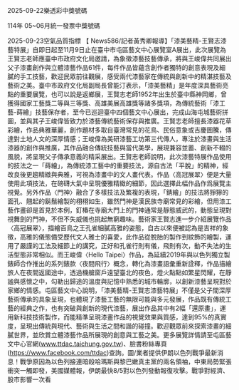 
2025-09-22樂透彩中獎號碼

                                
114年 05~06月統一發票中獎號碼
                             
2025-09-23空氣品質指標
                               【 News586/記者黃秀卿報導】「漆美藝精-王賢志漆藝特展」自即日起至11月9日止在臺中市屯區藝文中心展覽室A展出，此次展覽為王賢志老師應臺中市政府文化局邀請，為象徵漆藝技藝傳承，將與王峻偉共同展出父子漆畫創作與立體漆藝作品61件，每件作品皆蘊含創作者獨特的創意表現及細膩的手工技藝，歡迎民眾前往觀展，感受兩代漆藝家在傳統與創新中的精湛技藝及藝術之美。臺中市政府文化局副局長曾能汀表示，「漆美藝精」是年度深具藝術亮點的重要展覽，也可以說是返鄉展，王賢志老師1952年出生於臺中縣神岡鄉，曾獲得國家工藝獎二等與三等獎、高雄美展高雄獎等諸多獎項，為傳統藝術「漆工藝-蒔繪」技藝保存者，至今已巡迴臺中四個藝文中心展出，完成山海屯城藝術拼圖，並與其子王峻偉皆致力於漆藝傳統藝術保存與推廣。王賢志老師擅長漆器花草彩繪，作品典雅華麗，創作題材多取自臺灣常見的花鳥、民俗意象或吉慶圖騰，傳達對土地人文的深厚情感；王峻偉為美研漆藝工坊第三代傳人，專注於漆畫與生活漆器的創作與推廣，其作品融合傳統技藝與當代美學，展現兼容並蓄、創新不輟的風貌，將呈現父子傳承意義的精采展出。王賢志老師說明，此次漆藝特展作品使用的技法之一「蒔繪」，為傳統漆工藝中的重要技法，源自古法「平脫」的精神，經改良後更趨精緻與典雅，可視為漆畫中的文人畫代表。作品〈高冠展翠〉便是大量使用此項技法，在磅礴大氣中呈現優雅精緻的細節，因此選擇此幅作品作爲展覽主視覺。另外作品〈門神〉融合了多樣技法及繁複的表現，「錆繪」的技法將猙獰的面孔、翹起的鬍鬚繪製的栩栩如生，雖然門神是漢民族寺廟常見的彩繪，但用漆工藝作畫卻是首見於本例，釘椿在寺廟大門上的門神通常是靜態威武的，動態呈現對視舞劍的門神，不但不失威儀也挑起無窮趣味。藝術家王賢志進一步介紹展覽作品〈高冠展翠〉，描繪百鳥之王孔雀細膩高雅的姿態，自古以來便被認為是吉祥的象徵，高雅的儀態備受歷代文人雅士的喜愛，此作品從脫胎的製作到紋飾的繪製，運用了嚴謹的工法及細節上的講究，正好和孔雀行則有儀，飛則有次，動不失法的生活型態非常相似。而王峻偉〈Hello Taipei〉作品，為延續2019年與以色列獨立製錶師合作推出的系列錶款〈夜間飛行〉概念，轉化為漆畫語彙重新詮釋，作品描繪旅人在夜間返國途中，透過機艙窗戶遠望臺北的夜色，燈火點點如繁星閃耀，在靜謐與感懷之中，勾勒出歸途的溫度與記憶中熟悉的城市輪廓，以創新漆藝呈現對於家鄉的情感。屯區藝文中心說明，「漆美藝精-王賢志漆藝特展」不僅是父子間深厚藝術傳承的具象呈現，也體現了漆藝工藝的無限可能與多元發展，作品既有傳統工藝的經典之作，也有突破與創新的現代漆藝，展出作品其中有2幅「還原畫」，運用新科技技術製作，而能精準呈現漆畫作品的視覺效果與質感，達到95%的真實度，呈現出傳統與現代、藝術與生活之間和諧的碰撞。歡迎觀眾前來探索漆畫的細膩世界，並欣賞立體漆藝作品所展現的創意與工藝之美。更多展覽詳情請至屯區藝文中心官網(www.ttdac.taichung.gov.tw)、臉書粉絲專頁(https://www.facebook.com/ttdac)查詢。圖/業者提供伊朗以色列戰爭最新消息！戰爭原因為以色列接連暗殺哈瑪斯與黎巴嫩真主黨的兩名領袖，中東局勢緊張衝突一觸即發，美國媒體報，伊朗最快8/5對以色列發動報復攻擊。戰爭對經濟、股市影響一次看